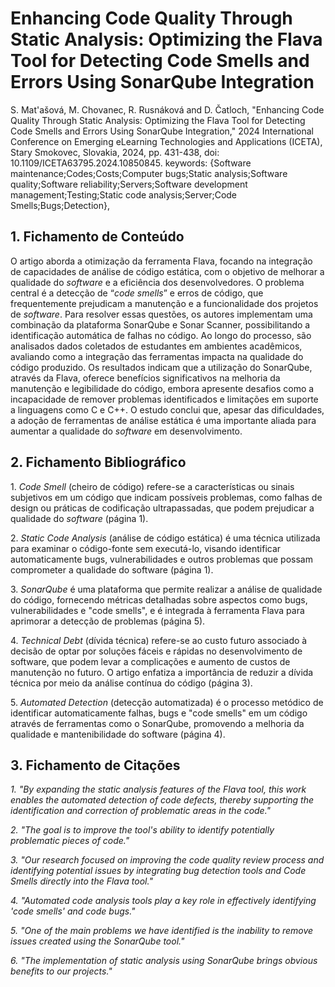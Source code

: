# Enhancing Code Quality Through Static Analysis: Optimizing the Flava Tool for Detecting Code Smells and Errors Using SonarQube Integration

S. Mat'ašová, M. Chovanec, R. Rusnáková and D. Čatloch, "Enhancing Code Quality Through Static Analysis: Optimizing the Flava Tool for Detecting Code Smells and Errors Using SonarQube Integration," 2024 International Conference on Emerging eLearning Technologies and Applications (ICETA), Stary Smokovec, Slovakia, 2024, pp. 431-438, doi: 10.1109/ICETA63795.2024.10850845. keywords: {Software maintenance;Codes;Costs;Computer bugs;Static analysis;Software quality;Software reliability;Servers;Software development management;Testing;Static code analysis;Server;Code Smells;Bugs;Detection},

## 1\. Fichamento de Conteúdo

O artigo aborda a otimização da ferramenta Flava, focando na integração de capacidades de análise de código estática, com o objetivo de melhorar a qualidade do *software* e a eficiência dos desenvolvedores. O problema central é a detecção de “*code smells*” e erros de código, que frequentemente prejudicam a manutenção e a funcionalidade dos projetos de *software*. Para resolver essas questões, os autores implementam uma combinação da plataforma SonarQube e Sonar Scanner, possibilitando a identificação automática de falhas no código. Ao longo do processo, são analisados dados coletados de estudantes em ambientes acadêmicos, avaliando como a integração das ferramentas impacta na qualidade do código produzido. Os resultados indicam que a utilização do SonarQube, através da Flava, oferece benefícios significativos na melhoria da manutenção e legibilidade do código, embora apresente desafios como a incapacidade de remover problemas identificados e limitações em suporte a linguagens como C e C++. O estudo conclui que, apesar das dificuldades, a adoção de ferramentas de análise estática é uma importante aliada para aumentar a qualidade do *software* em desenvolvimento.

## 2\. Fichamento Bibliográfico

1\. *Code Smell* (cheiro de código) refere-se a características ou sinais subjetivos em um código que indicam possíveis problemas, como falhas de design ou práticas de codificação ultrapassadas, que podem prejudicar a qualidade do *software* (página 1).

2\. *Static Code Analysis* (análise de código estática) é uma técnica utilizada para examinar o código-fonte sem executá-lo, visando identificar automaticamente bugs, vulnerabilidades e outros problemas que possam comprometer a qualidade do software (página 1).

3\. *SonarQube* é uma plataforma que permite realizar a análise de qualidade do código, fornecendo métricas detalhadas sobre aspectos como bugs, vulnerabilidades e "code smells", e é integrada à ferramenta Flava para aprimorar a detecção de problemas (página 5).

4\. *Technical Debt* (dívida técnica) refere-se ao custo futuro associado à decisão de optar por soluções fáceis e rápidas no desenvolvimento de software, que podem levar a complicações e aumento de custos de manutenção no futuro. O artigo enfatiza a importância de reduzir a dívida técnica por meio da análise contínua do código (página 3).

5\. *Automated Detection* (detecção automatizada) é o processo metódico de identificar automaticamente falhas, bugs e "code smells" em um código através de ferramentas como o SonarQube, promovendo a melhoria da qualidade e mantenibilidade do software (página 4).

## 3\. Fichamento de Citações

*1\. "By expanding the static analysis features of the Flava tool, this work enables the automated detection of code defects, thereby supporting the identification and correction of problematic areas in the code."*

*2\. "The goal is to improve the tool's ability to identify potentially problematic pieces of code."* 

*3\. "Our research focused on improving the code quality review process and identifying potential issues by integrating bug detection tools and Code Smells directly into the Flava tool."*

*4\. "Automated code analysis tools play a key role in effectively identifying 'code smells' and code bugs."*

*5\. "One of the main problems we have identified is the inability to remove issues created using the SonarQube tool."*

*6\. "The implementation of static analysis using SonarQube brings obvious benefits to our projects."*  
